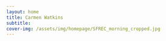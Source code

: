 ```yaml
---
layout: home
title: Carmen Watkins
subtitle: 
cover-img: /assets/img/homepage/SFREC_morning_cropped.jpg
---
```

